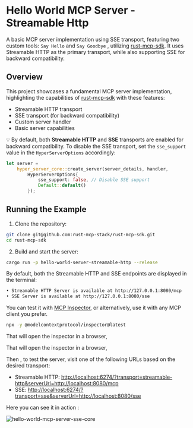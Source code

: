 # Hello World MCP Server - Streamable Http

A basic MCP server implementation using SSE transport, featuring two custom tools: `Say Hello` and `Say Goodbye` , utilizing [rust-mcp-sdk](https://github.com/rust-mcp-stack/rust-mcp-sdk). It uses Streamable HTTP as the primary transport, while also supporting SSE for backward compatibility.

## Overview

This project showcases a fundamental MCP server implementation, highlighting the capabilities of [rust-mcp-sdk](https://github.com/rust-mcp-stack/rust-mcp-sdk) with these features:

- Streamable HTTP transport
- SSE transport (for backward compatibility)
- Custom server handler
- Basic server capabilities

💡 By default, both **Streamable HTTP** and **SSE** transports are enabled for backward compatibility.
To disable the SSE transport, set the `sse_support` value in the `HyperServerOptions` accordingly:

```rs
let server =
    hyper_server_core::create_server(server_details, handler,
        HyperServerOptions{
            sse_support: false, // Disable SSE support
            Default::default()
        });
```


## Running the Example

1. Clone the repository:

```bash
git clone git@github.com:rust-mcp-stack/rust-mcp-sdk.git
cd rust-mcp-sdk
```

2. Build and start the server:

```bash
cargo run -p hello-world-server-streamable-http --release
```

By default, both the Streamable HTTP and SSE endpoints are displayed in the terminal:

```sh
• Streamable HTTP Server is available at http://127.0.0.1:8080/mcp
• SSE Server is available at http://127.0.0.1:8080/sse
```

You can test it with [MCP Inspector](https://modelcontextprotocol.io/docs/tools/inspector), or alternatively, use it with any MCP client you prefer.

```bash
npx -y @modelcontextprotocol/inspector@latest
```


That will open the inspector in a browser,

That will open the inspector in a browser,

Then , to test the server, visit one of the following URLs based on the desired transport:

* Streamable HTTP:
  [http://localhost:6274/?transport=streamable-http\&serverUrl=http://localhost:8080/mcp](http://localhost:6274/?transport=streamable-http&serverUrl=http://localhost:8080/mcp)
* SSE:
  [http://localhost:6274/?transport=sse\&serverUrl=http://localhost:8080/sse](http://localhost:6274/?transport=sse&serverUrl=http://localhost:8080/sse)

Here you can see it in action :

![hello-world-mcp-server-sse-core](../../assets/examples/hello-world-server-streamable-http-core.gif)
